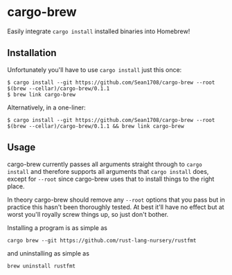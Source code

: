 # cargo-brew

Easily integrate `cargo install` installed binaries into Homebrew!

## Installation

Unfortunately you'll have to use `cargo install` just this once:

    $ cargo install --git https://github.com/Sean1708/cargo-brew --root $(brew --cellar)/cargo-brew/0.1.1
    $ brew link cargo-brew

Alternatively, in a one-liner:

    $ cargo install --git https://github.com/Sean1708/cargo-brew --root $(brew --cellar)/cargo-brew/0.1.1 && brew link cargo-brew

## Usage

cargo-brew currently passes all arguments straight through to `cargo install` and therefore supports
all arguments that `cargo install` does, except for `--root` since cargo-brew uses that to install
things to the right place.

In theory cargo-brew should remove any `--root` options that you pass but in practice this hasn't
been thoroughly tested. At best it'll have no effect but at worst you'll royally screw things up, so
just don't bother.

Installing a program is as simple as

    cargo brew --git https://github.com/rust-lang-nursery/rustfmt

and uninstalling as simple as

    brew uninstall rustfmt
